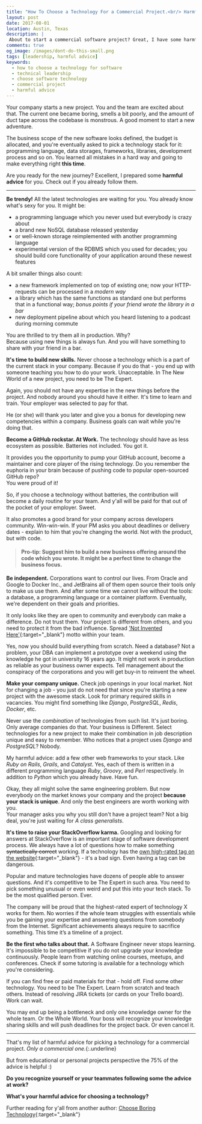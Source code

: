 ```yaml
---
title: "How To Choose a Technology For a Commercial Project.<br/> Harmful Advice"
layout: post
date: 2017-08-01
location: Austin, Texas
description: |
 About to start a commercial software project? Great, I have some harmful advice for you. Check out if you already follow them.
comments: true
og_image: /images/dont-do-this-small.png
tags: [leadership, harmful advice]
keywords:
  - how to choose a technology for software
  - technical leadership
  - choose software technology
  - commercial project
  - harmful advice
---
```


<div class="image-wrapper">
  <amp-img
      media="(min-width: 550px)"
      src="{{ site.cdn.http }}/images/dont-do-this-small.png"
      alt="Do not do this!"
      class="image-right"
      width="250"
      height="345"
      layout="fixed">
  </amp-img>
</div>

Your company starts a new project. You and the team are excited about that. The current one became boring, smells a bit poorly, and the amount of duct tape across the codebase is monstrous. A good moment to start a new adventure.

The business scope of the new software looks defined, the budget is allocated, and you're eventually asked to pick a technology stack for it: programming language, data storages, frameworks, libraries, development process and so on. You learned all mistakes in a hard way and going to make everything right **this time**.

Are you ready for the new journey? Excellent, I prepared some **harmful advice** for you. Check out if you already follow them.  
<!--more-->

****

**Be trendy!**
All the latest technologies are waiting for you. You already know what's sexy for you. It might be:
* a programming language which you never used but everybody is crazy about
* a brand new NoSQL database released yesterday
* or well-known storage reimplemented with another programming language
* experimental version of the RDBMS which you used for decades; you should build core functionality of your application around these newest features

A bit smaller things also count:
* a new framework implemented on top of existing one; now your HTTP-requests can be processed in a _modern way_
* a library which has the same functions as standard one but performs that in a functional way; _bonus points if your friend wrote the library in a bar_
* new deployment pipeline about which you heard listening to a podcast during morning commute

You are thrilled to try them all in production. Why? <br/> Because using new things is always fun. And you will have something to share with your friend in a bar.

**It's time to build new skills.** Never choose a technology which is a part of the current stack in your company. Because if you do that - you end up with someone teaching you how to do your work. Unacceptable. In The New World of a new project, you need to be The Expert.

Again, you should not have any expertise in the new things before the project. And nobody around you should have it either. It's time to learn and train. Your employer was selected to pay for that.

He (or she) will thank you later and give you a bonus for developing new competencies within a company. Business goals can wait while you're doing that.

**Become a GitHub rockstar. At Work.** The technology should have as less ecosystem as possible. Batteries not included. You got it.

It provides you the opportunity to pump your GitHub account, become a maintainer and core player of the rising technology. Do you remember the euphoria in your brain because of pushing code to popular open-sourced GitHub repo? <br/> You were proud of it!

So, if you choose a technology without batteries, the contribution will become a daily routine for your team. And y'all will be paid for that out of the pocket of your employer. Sweet.

It also promotes a good brand for your company across developers community. Win-win-win. If your PM asks you about deadlines or delivery dates - explain to him that you're changing the world. Not with the product, but with code.

 > #### Pro-tip: Suggest him to build a new business offering around the code which you wrote. It might be a perfect time to change the business focus.  

**Be independent.** Corporations want to control our lives. From Oracle and Google to Docker Inc., and JetBrains all of them open source their tools only to make us use them. And after some time we cannot live without the tools: a database, a programming language or a container platform. Eventually, we're dependent on their goals and priorities.

It only looks like they are open to community and everybody can make a difference. Do not trust them. Your project is different from others, and you need to protect it from the bad influence. Spread ['Not Invented Here'](https://en.wikipedia.org/wiki/Not_invented_here){:target="_blank"} motto within your team.

Yes, now you should build everything from scratch. Need a database? Not a problem, your DBA can implement a prototype over a weekend using the knowledge he got in university 16 years ago. It might not work in production as reliable as your business owner expects. Tell management about the conspiracy of the corporations and you will get buy-in to reinvent the wheel.

**Make your company unique.** Check job openings in your local market. Not for changing a job - you just do not need that since you're starting a new project with the awesome stack. Look for primary required skills in vacancies. You might find something like *Django*, *PostgreSQL*, *Redis*, *Docker*, etc.

Never use the _combination_ of technologies from such list. It's just boring. Only average companies do that. Your business is Different. Select technologies for a new project to make their combination in job description unique and easy to remember. Who notices that a project uses *Django* and *PostgreSQL*? Nobody.

My harmful advice: add a few other web frameworks to your stack. Like *Ruby on Rails*, *Grails*, and *Catalyst*. Yes, each of them is written in a different programming language *Ruby*, *Groovy*, and *Perl* respectively. In addition to *Python* which you already have. Have fun.

Okay, they all might solve the same engineering problem. But now everybody on the market knows your company and the project **because your stack is unique**. And only the best engineers are worth working with you. <br/> Your manager asks you why you still don't have a project team? Not a big deal, you're just waiting for *A class generalists*.

**It's time to raise your StackOverflow karma.** Googling and looking for answers at StackOverflow is an important stage of software development process. We always have a lot of questions how to make something ~~syntactically correct~~ working. If a technology has the [own high-rated tag on the website](https://stackoverflow.com/tags){:target="_blank"} - it's a bad sign. Even having a tag can be dangerous.

Popular and mature technologies have dozens of people able to answer questions. And it's competitive to be The Expert in such area. You need to pick something unusual or even weird and put this into your tech stack. To be the most qualified person. Ever.

The company will be proud that the highest-rated expert of technology X works for them. No worries if the whole team struggles with essentials while you be gaining your expertise and answering questions from somebody from the Internet. Significant achievements always require to sacrifice something. This time it’s a timeline of a project.

**Be the first who talks about that.**
A Software Engineer never stops learning. It's impossible to be competitive if you do not upgrade your knowledge continuously. People learn from watching online courses, meetups, and conferences. Check if some tutoring is available for a technology which you're considering.

If you can find free or paid materials for that - hold off. Find some other technology. You need to be The Expert. Learn from scratch and teach others. Instead of resolving JIRA tickets (or cards on your Trello board). Work can wait.

 You may end up being a bottleneck and only one knowledge owner for the whole team. Or the Whole World. Your boss will recognize your knowledge sharing skills and will push deadlines for the project back. Or even cancel it.

***

That's my list of harmful advice for picking a technology for a commercial project. *Only a commercial one.*{:.underline}

But from educational or personal projects perspective the 75% of the advice is helpful :)

**Do you recognize yourself or your teammates following some the advice at work?**


**What's your harmful advice for choosing a technology?**

Further reading for y'all from another author: [Choose Boring Technology](http://mcfunley.com/choose-boring-technology){:target="_blank"}
